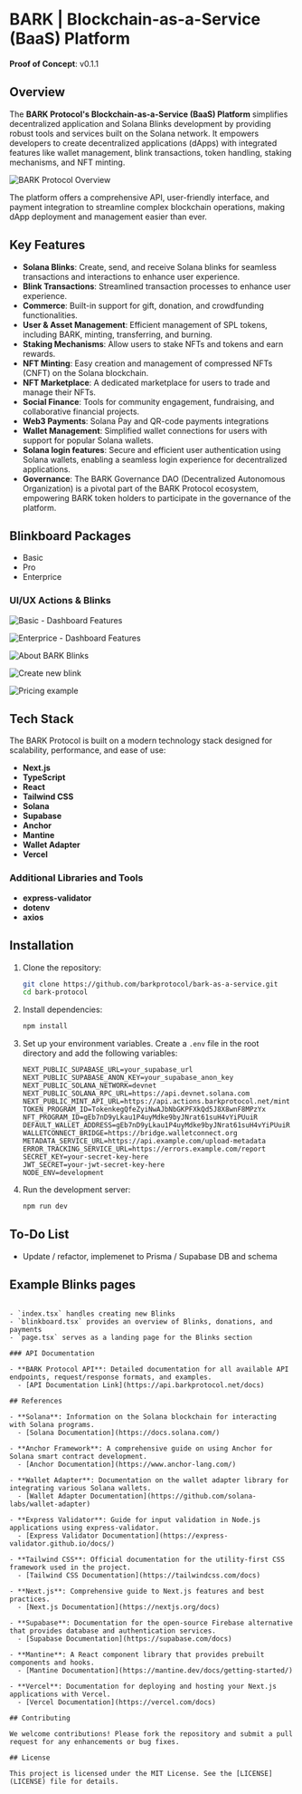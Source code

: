 # BARK | Blockchain-as-a-Service (BaaS) Platform
**Proof of Concept**: v0.1.1

## Overview

The **BARK Protocol's Blockchain-as-a-Service (BaaS) Platform** simplifies decentralized application and Solana Blinks development by providing robust tools and services built on the Solana network. It empowers developers to create decentralized applications (dApps) with integrated features like wallet management, blink transactions, token handling, staking mechanisms, and NFT minting.

![BARK Protocol Overview](.github/images/landing-page.png)

The platform offers a comprehensive API, user-friendly interface, and payment integration to streamline complex blockchain operations, making dApp deployment and management easier than ever.

## Key Features

- **Solana Blinks**: Create, send, and receive Solana blinks for seamless transactions and interactions to enhance user experience.
- **Blink Transactions**: Streamlined transaction processes to enhance user experience.
- **Commerce**: Built-in support for gift, donation, and crowdfunding functionalities.
- **User & Asset Management**: Efficient management of SPL tokens, including BARK, minting, transferring, and burning.
- **Staking Mechanisms**: Allow users to stake NFTs and tokens and earn rewards.
- **NFT Minting**: Easy creation and management of compressed NFTs (CNFT) on the Solana blockchain.
- **NFT Marketplace**: A dedicated marketplace for users to trade and manage their NFTs.
- **Social Finance**: Tools for community engagement, fundraising, and collaborative financial projects.
- **Web3 Payments**: Solana Pay and QR-code payments integrations
- **Wallet Management**: Simplified wallet connections for users with support for popular Solana wallets.
- **Solana login features**: Secure and efficient user authentication using Solana wallets, enabling a seamless login experience for decentralized applications.
- **Governance**: The BARK Governance DAO (Decentralized Autonomous Organization) is a pivotal part of the BARK Protocol ecosystem, empowering BARK token holders to participate in the governance of the platform.

## Blinkboard Packages

- Basic
- Pro
- Enterprice

### UI/UX Actions & Blinks

![Basic - Dashboard Features](.github/images/basic-dashboard.png)

![Enterprice - Dashboard Features](.github/images/enterprice-blinkboard.png)

![About BARK Blinks](.github/images/about-blinks.png)

![Create new blink](..github/images/create-new-blink.png)

![Pricing example](.github/images/pricing-section.png)

## Tech Stack

The BARK Protocol is built on a modern technology stack designed for scalability, performance, and ease of use:

- **Next.js**
- **TypeScript**
- **React**
- **Tailwind CSS**
- **Solana**
- **Supabase**
- **Anchor**
- **Mantine**
- **Wallet Adapter**
- **Vercel**

### Additional Libraries and Tools

- **express-validator**
- **dotenv**
- **axios**

## Installation

1. Clone the repository:
   ```bash
   git clone https://github.com/barkprotocol/bark-as-a-service.git
   cd bark-protocol
   ```

2. Install dependencies:
   ```bash
   npm install
   ```

3. Set up your environment variables. Create a `.env` file in the root directory and add the following variables:
   ```
   NEXT_PUBLIC_SUPABASE_URL=your_supabase_url
   NEXT_PUBLIC_SUPABASE_ANON_KEY=your_supabase_anon_key
   NEXT_PUBLIC_SOLANA_NETWORK=devnet
   NEXT_PUBLIC_SOLANA_RPC_URL=https://api.devnet.solana.com
   NEXT_PUBLIC_MINT_API_URL=https://api.actions.barkprotocol.net/mint
   TOKEN_PROGRAM_ID=TokenkegQfeZyiNwAJbNbGKPFXkQd5J8X8wnF8MPzYx
   NFT_PROGRAM_ID=gEb7nD9yLkau1P4uyMdke9byJNrat61suH4vYiPUuiR
   DEFAULT_WALLET_ADDRESS=gEb7nD9yLkau1P4uyMdke9byJNrat61suH4vYiPUuiR
   WALLETCONNECT_BRIDGE=https://bridge.walletconnect.org
   METADATA_SERVICE_URL=https://api.example.com/upload-metadata
   ERROR_TRACKING_SERVICE_URL=https://errors.example.com/report
   SECRET_KEY=your-secret-key-here
   JWT_SECRET=your-jwt-secret-key-here
   NODE_ENV=development
   ```

4. Run the development server:
   ```bash
   npm run dev
   ```

## To-Do List

- Update / refactor, implemenet to Prisma / Supabase DB and schema

## Example Blinks pages

```blinks/

- `index.tsx` handles creating new Blinks
- `blinkboard.tsx` provides an overview of Blinks, donations, and payments
- `page.tsx` serves as a landing page for the Blinks section

### API Documentation

- **BARK Protocol API**: Detailed documentation for all available API endpoints, request/response formats, and examples.
  - [API Documentation Link](https://api.barkprotocol.net/docs)

## References

- **Solana**: Information on the Solana blockchain for interacting with Solana programs.
  - [Solana Documentation](https://docs.solana.com/)

- **Anchor Framework**: A comprehensive guide on using Anchor for Solana smart contract development.
  - [Anchor Documentation](https://www.anchor-lang.com/)

- **Wallet Adapter**: Documentation on the wallet adapter library for integrating various Solana wallets.
  - [Wallet Adapter Documentation](https://github.com/solana-labs/wallet-adapter)

- **Express Validator**: Guide for input validation in Node.js applications using express-validator.
  - [Express Validator Documentation](https://express-validator.github.io/docs/)

- **Tailwind CSS**: Official documentation for the utility-first CSS framework used in the project.
  - [Tailwind CSS Documentation](https://tailwindcss.com/docs)

- **Next.js**: Comprehensive guide to Next.js features and best practices.
  - [Next.js Documentation](https://nextjs.org/docs)

- **Supabase**: Documentation for the open-source Firebase alternative that provides database and authentication services.
  - [Supabase Documentation](https://supabase.com/docs)

- **Mantine**: A React component library that provides prebuilt components and hooks.
  - [Mantine Documentation](https://mantine.dev/docs/getting-started/)

- **Vercel**: Documentation for deploying and hosting your Next.js applications with Vercel.
  - [Vercel Documentation](https://vercel.com/docs)

## Contributing

We welcome contributions! Please fork the repository and submit a pull request for any enhancements or bug fixes.

## License

This project is licensed under the MIT License. See the [LICENSE](LICENSE) file for details.

